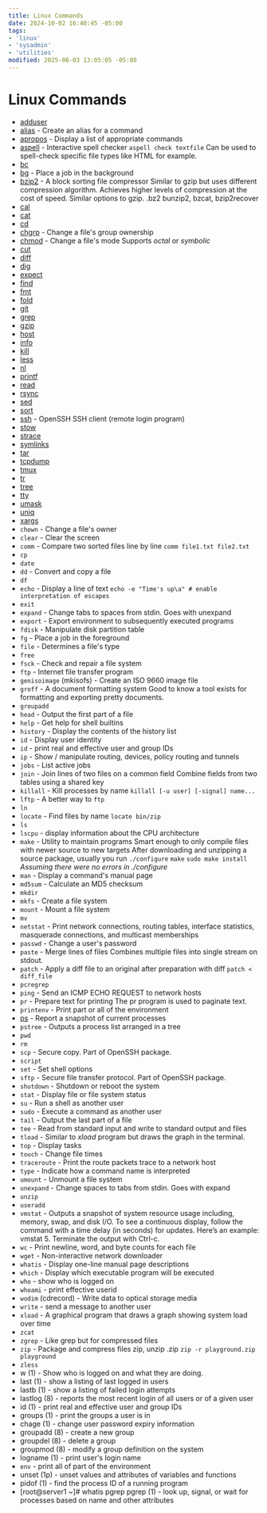 ```yaml
---
title: Linux Commands
date: 2024-10-02 16:40:45 -05:00
tags:
- 'linux'
- 'sysadmin'
- 'utilities'
modified: 2025-08-03 13:05:05 -05:00
---
```


# Linux Commands

* [adduser](20200628165056-adduser.md)
* [alias](20200628165447-alias.md) - Create an alias for a command
* [apropos](20200628165833-apropos.md) - Display a list of appropriate commands
* [aspell](20200628170239-aspell.md) - Interactive spell checker `aspell check textfile` Can be used to spell-check specific file types like HTML for example.
* [bc](20210905074329-bc.md)
* [bg](20200628170530-bg.md) - Place a job in the background
* [bzip2](20200628170734-bzip2.md) - A block sorting file compressor Similar to gzip but uses different compression algorithm. Achieves higher levels of compression at the cost of speed. Similar options to gzip. .bz2 bunzip2, bzcat, bzip2recover
* [cal](20200628171007-cal.md)
* [cat](20200628172014-cat.md)
* [cd](20200628184557-cd.md)
* [chgrp](20200628184725-chgrp.md) - Change a file's group ownership
* [chmod](20200628184910-chmod.md) - Change a file's mode Supports *octal* or *symbolic*
* [cut](20210905080040-cut.md)
* [diff](20210905080222-diff.md)
* [dig](20210428070605-dig.md)
* [expect](20220331080858-expect.md)
* [find](20210905081005-find.md)
* [fmt](20210905081054-fmt.md)
* [fold](20210905081118-fold.md)
* [git](20210913193531-git.md)
* [grep](20210905081435-grep.md)
* [gzip](20210905081626-gzip.md)
* [host](20210428070842-host.md)
* [info](20210905081726-info.md)
* [kill](20210905081820-kill.md)
* [less](20210905081858-less.md)
* [nl](20210905082025-nl.md)
* [printf](20210905082248-printf.md)
* [read](20210905082420-read.md)
* [rsync](20210905082449-rsync.md)
* [sed](20210905082528-sed.md)
* [sort](20210905082557-sort.md)
* [ssh](20201111154539-ssh.md) - OpenSSH SSH client (remote login program)
* [stow](20210905185813-stow.md)
* [strace](20210316112435-strace.md)
* [symlinks](20210430112936-symlinks.md)
* [tar](20210905082630-tar.md)
* [tcpdump](20230306145823-tcpdump.md)
* [tmux](20210908112801-tmux.md)
* [tr](20210905082701-tr.md)
* [tree](20240217085000-tree.md)
* [tty](20240217085500-tty.md)
* [umask](20210905082726-umask.md)
* [uniq](20210905082750-uniq.md)
* [xargs](20210905082857-xargs.md)
* `chown` - Change a file's owner
* `clear` - Clear the screen
* `comm` - Compare two sorted files line by line `comm file1.txt file2.txt`
* `cp`
* `date`
* `dd` - Convert and copy a file
* `df`
* `echo` - Display a line of text `echo -e "Time's up\a" # enable interpretation of escapes`
* `exit`
* `expand` - Change tabs to spaces from stdin. Goes with unexpand
* `export` - Export environment to subsequently executed programs
* `fdisk` - Manipulate disk partition table
* `fg` - Place a job in the foreground
* `file` - Determines a file's type
* `free`
* `fsck` - Check and repair a file system
* `ftp` - Internet file transfer program
* `genisoimage` (mkisofs) - Create an ISO 9660 image file
* `groff` - A document formatting system Good to know a tool exists for formatting and exporting pretty documents.
* `groupadd`
* `head` - Output the first part of a file
* `help` - Get help for shell builtins
* `history` - Display the contents of the history list
* `id` - Display user identity
* `id` - print real and effective user and group IDs
* `ip` - Show / manipulate routing, devices, policy routing and tunnels
* `jobs` - List active jobs
* `join` - Join lines of two files on a common field Combine fields from two tables using a shared key
* `killall` - Kill processes by name `killall [-u user] [-signal] name...`
* `lftp` - A better way to `ftp`
* `ln`
* `locate` - Find files by name `locate bin/zip`
* `ls`
* `lscpu` - display information about the CPU architecture
* `make` - Utility to maintain programs Smart enough to only compile files with newer source to new targets After downloading and unzipping a source package, usually you run `./configure` `make` `sudo make install` *Assuming there were no errors in ./configure*
* `man` - Display a command's manual page
* `md5sum` - Calculate an MD5 checksum
* `mkdir`
* `mkfs` - Create a file system
* `mount` - Mount a file system
* `mv`
* `netstat` - Print network connections, routing tables, interface statistics, masquerade connections, and multicast memberships
* `passwd` - Change a user's password
* `paste` - Merge lines of files Combines multiple files into single stream on stdout.
* `patch` - Apply a diff file to an original after preparation with diff `patch < diff_file`
* `pcregrep`
* `ping` - Send an ICMP ECHO REQUEST to network hosts
* `pr` - Prepare text for printing The pr program is used to paginate text.
* `printenv` - Print part or all of the environment
* [ps](20240303091800-ps.md) - Report a snapshot of current processes
* `pstree` - Outputs a process list arranged in a tree
* `pwd`
* `rm`
* `scp` - Secure copy. Part of OpenSSH package.
* `script`
* `set` - Set shell options
* `sftp` - Secure file transfer protocol. Part of OpenSSH package.
* `shutdown` - Shutdown or reboot the system
* `stat` - Display file or file system status
* `su` - Run a shell as another user
* `sudo` - Execute a command as another user
* `tail` - Output the last part of a file
* `tee` - Read from standard input and write to standard output and files
* `tload` - Similar to *xload* program but draws the graph in the terminal.
* `top` - Display tasks
* `touch` - Change file times
* `traceroute` - Print the route packets trace to a network host
* `type` - Indicate how a command name is interpreted
* `umount` - Unmount a file system
* `unexpand` - Change spaces to tabs from stdin. Goes with expand
* `unzip`
* `useradd`
* `vmstat` - Outputs a snapshot of system resource usage including, memory, swap, and disk I/O. To see a continuous display, follow the command with a time delay (in seconds) for updates. Here’s an example: vmstat 5. Terminate the output with Ctrl-c.
* `wc` - Print newline, word, and byte counts for each file
* `wget` - Non-interactive network downloader
* `whatis` - Display one-line manual page descriptions
* `which` - Display which executable program will be executed
* `who` - show who is logged on
* `whoami` - print effective userid
* `wodim` (cdrecord) - Write data to optical storage media
* `write` - send a message to another user
* `xload` - A graphical program that draws a graph showing system load over time
* `zcat`
* `zgrep` - Like grep but for compressed files
* `zip` - Package and compress files zip, unzip .zip `zip -r playground.zip playground`
* `zless`
* w (1)                - Show who is logged on and what they are doing.
* last (1)             - show a listing of last logged in users
* lastb (1)            - show a listing of failed login attempts
* lastlog (8)          - reports the most recent login of all users or of a given user
* id (1)               - print real and effective user and group IDs
* groups (1)           - print the groups a user is in
* chage (1)            - change user password expiry information
* groupadd (8)         - create a new group
* groupdel (8)         - delete a group
* groupmod (8)         - modify a group definition on the system
* logname (1)          - print user's login name
* `env` - print all of part of the environment
* unset (1p)           - unset values and attributes of variables and functions
* pidof (1)            - find the process ID of a running program
* [root@server1 ~]# whatis pgrep
pgrep (1)            - look up, signal, or wait for processes based on name and other attributes

